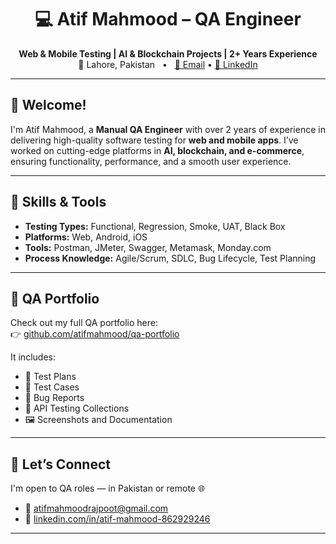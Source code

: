 <h1 align="center">💻 Atif Mahmood – QA Engineer</h1>

<p align="center">
  <b>Web & Mobile Testing | AI & Blockchain Projects | 2+ Years Experience</b><br>
  📍 Lahore, Pakistan &nbsp; • &nbsp;
  <a href="mailto:atifmahmoodrajpoot@gmail.com">📧 Email</a> • 
  <a href="https://www.linkedin.com/in/atif-mahmood-862929246">🔗 LinkedIn</a>
</p>

---

## 👋 Welcome!

I'm Atif Mahmood, a **Manual QA Engineer** with over 2 years of experience in delivering high-quality software testing for **web and mobile apps**. I’ve worked on cutting-edge platforms in **AI, blockchain, and e-commerce**, ensuring functionality, performance, and a smooth user experience.

---

## 🧪 Skills & Tools

- **Testing Types:** Functional, Regression, Smoke, UAT, Black Box  
- **Platforms:** Web, Android, iOS  
- **Tools:** Postman, JMeter, Swagger, Metamask, Monday.com  
- **Process Knowledge:** Agile/Scrum, SDLC, Bug Lifecycle, Test Planning

---

## 📂 QA Portfolio

Check out my full QA portfolio here:  
👉 [github.com/atifmahmood/qa-portfolio](https://github.com/atifmahmood/qa-portfolio)

It includes:
- 📄 Test Plans  
- 🧾 Test Cases  
- 🐞 Bug Reports  
- 🔄 API Testing Collections  
- 🖼️ Screenshots and Documentation

---

## 🤝 Let’s Connect

I'm open to QA roles — in Pakistan or remote 🌐

- 📧 [atifmahmoodrajpoot@gmail.com](mailto:atifmahmoodrajpoot@gmail.com)  
- 🔗 [linkedin.com/in/atif-mahmood-862929246](https://www.linkedin.com/in/atif-mahmood-862929246)

---


